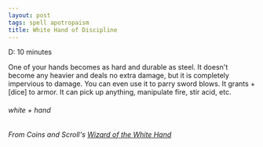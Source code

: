 ```yaml
---
layout: post
tags: spell apotropaism
title: White Hand of Discipline
---
```

D: 10 minutes

One of your hands becomes as hard and durable as steel. It doesn't become any heavier and deals no extra damage, but it is completely impervious to damage. You can even use it to parry sword blows. It grants +[dice] to armor. It can pick up anything, manipulate fire, stir acid, etc.

###### white + hand
###### From Coins and Scroll's [Wizard of the White Hand](https://coinsandscrolls.blogspot.com/2018/01/osr-wizards-of-white-hand.html)
